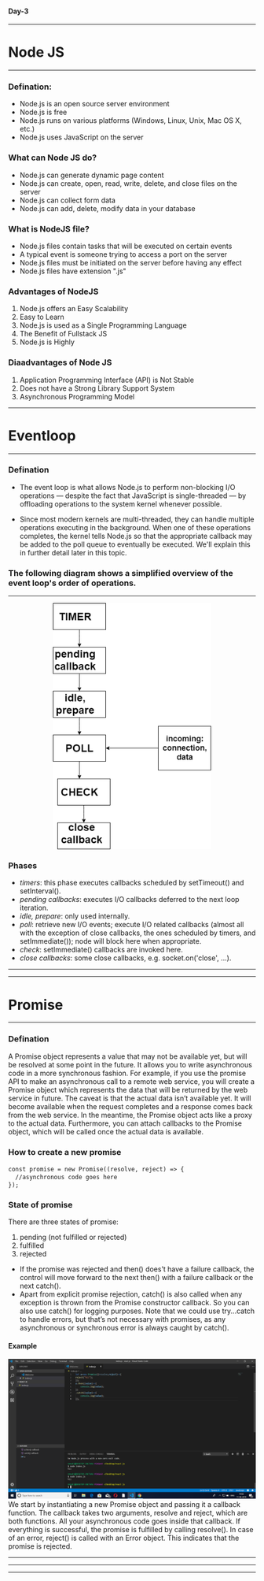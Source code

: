 #### Day-3
---
# Node JS
---
### Defination:
* Node.js is an open source server environment
* Node.js is free
* Node.js runs on various platforms (Windows, Linux, Unix, Mac OS X, etc.)
* Node.js uses JavaScript on the server
### What can Node JS do?
* Node.js can generate dynamic page content
* Node.js can create, open, read, write, delete, and close files on the server
* Node.js can collect form data
* Node.js can add, delete, modify data in your database
### What is NodeJS file?
* Node.js files contain tasks that will be executed on certain events
 * A typical event is someone trying to access a port on the server
* Node.js files must be initiated on the server before having any effect
* Node.js files have extension ".js"

### Advantages of NodeJS
1. Node.js offers an Easy Scalability
2. Easy to Learn
3. Node.js is used as a Single Programming Language
4. The Benefit of Fullstack JS
5. Node.js is Highly 

### Diaadvantages of Node JS
1. Application Programming Interface (API) is Not Stable
2. Does not have a Strong Library Support System
3. Asynchronous Programming Model
---
# Eventloop
---
### Defination
* The event loop is what allows Node.js to perform non-blocking I/O operations — despite the fact that JavaScript is single-threaded — by offloading operations to the system kernel whenever possible.

* Since most modern kernels are multi-threaded, they can handle multiple operations executing in the background. When one of these operations completes, the kernel tells Node.js so that the appropriate callback may be added to the poll queue to eventually be executed. We'll explain this in further detail later in this topic.


### The following diagram shows a simplified overview of the event loop's order of operations.
---
<center>
    <img src="https://raw.githubusercontent.com/unnati002/ReactJS-Phase1/master/eventloop.png" align="center" height="500">
</center>

### Phases
* *timers*: this phase executes callbacks scheduled by setTimeout() and setInterval().
* *pending callbacks*: executes I/O callbacks deferred to the next loop iteration.
* *idle, prepare*: only used internally.
 * *poll*: retrieve new I/O events; execute I/O related callbacks (almost all with the exception of close callbacks, the ones scheduled by timers, and setImmediate()); node will block here when appropriate.
* *check*: setImmediate() callbacks are invoked here.
* *close callbacks*: some close callbacks, e.g. socket.on('close', ...).
---
---
# Promise
---
### Defination
A Promise object represents a value that may not be available yet, but will be resolved at some point in the future. It allows you to write asynchronous code in a more synchronous fashion. For example, if you use the promise API to make an asynchronous call to a remote web service, you will create a Promise object which represents the data that will be returned by the web service in future. The caveat is that the actual data isn’t available yet. It will become available when the request completes and a response comes back from the web service. In the meantime, the Promise object acts like a proxy to the actual data. Furthermore, you can attach callbacks to the Promise object, which will be called once the actual data is available.
### How to create a new promise
```
const promise = new Promise((resolve, reject) => {
  //asynchronous code goes here
});
```
### State of promise
There are three states of promise:
1. pending (not fulfilled or rejected)
2. fulfilled
3. rejected

*  If the promise was rejected and then() does’t have a failure callback, the control will move forward to the next then() with a failure callback or the next catch().
*  Apart from explicit promise rejection, catch() is also called when any exception is thrown from the Promise constructor callback. So you can also use catch() for logging purposes. Note that we could use try...catch to handle errors, but that’s not necessary with promises, as any asynchronous or synchronous error is always caught by catch().
#### Example
<center>
    <img src="https://raw.githubusercontent.com/unnati002/ReactJS-Phase1/master/promise.png" >
</center>
We start by instantiating a new Promise object and passing it a callback function. The callback takes two arguments, resolve and reject, which are both functions. All your asynchronous code goes inside that callback. If everything is successful, the promise is fulfilled by calling resolve(). In case of an error, reject() is called with an Error object. This indicates that the promise is rejected.

----
----
----
